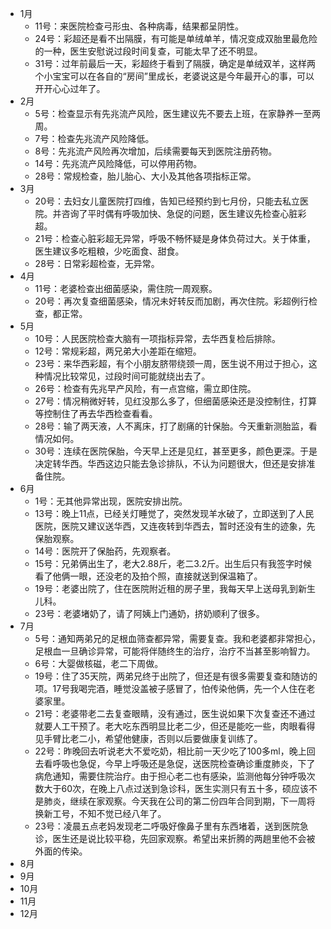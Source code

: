 - 1月
  - 11号：来医院检查弓形虫、各种病毒，结果都呈阴性。
  - 24号：彩超还是看不出隔膜，有可能是单绒单羊，情况变成双胎里最危险的一种，医生安慰说过段时间复查，可能太早了还不明显。
  - 31号：过年前最后一天，彩超终于看到了隔膜，确定是单绒双羊，这样两个小宝宝可以在各自的“房间”里成长，老婆说这是今年最开心的事，可以开开心心过年了。
- 2月
  - 5号：检查显示有先兆流产风险，医生建议先不要去上班，在家静养一至两周。
  - 7号：检查先兆流产风险降低。
  - 8号：先兆流产风险再次增加，后续需要每天到医院注册药物。
  - 14号：先兆流产风险降低，可以停用药物。
  - 28号：常规检查，胎儿胎心、大小及其他各项指标正常。
- 3月
  - 20号：去妇女儿童医院打四维，告知已经预约到七月份，只能去私立医院。并咨询了平时偶有呼吸加快、急促的问题，医生建议先检查心脏彩超。
  - 21号：检查心脏彩超无异常，呼吸不畅怀疑是身体负荷过大。关于体重，医生建议多吃粗粮，少吃面食、甜食。
  - 28号：日常彩超检查，无异常。
- 4月
  - 11号：老婆检查出细菌感染，需住院一周观察。
  - 20号：再次复查细菌感染，情况未好转反而加剧，再次住院。彩超例行检查，都正常。
- 5月
  - 10号：人民医院检查大脑有一项指标异常，去华西复检后排除。
  - 12号：常规彩超，两兄弟大小差距在缩短。
  - 23号：来华西彩超，有个小朋友脐带绕颈一周，医生说不用过于担心，这种情况比较常见，过段时间可能就绕出去了。
  - 26号：检查有先兆早产风险，有一点宫缩，需立即住院。
  - 27号：情况稍微好转，见红没那么多了，但细菌感染还是没控制住，打算等控制住了再去华西检查看看。
  - 28号：输了两天液，人不离床，打了剧痛的针保胎。今天重新测胎监，看情况如何。
  - 30号：连续在医院保胎，今天早上还是见红，甚至更多，颜色更深。于是决定转华西。华西这边只能去急诊排队，不认为问题很大，但还是安排准备住院。
- 6月
  - 1号：无其他异常出现，医院安排出院。
  - 13号：晚上11点，已经关灯睡觉了，突然发现羊水破了，立即送到了人民医院，医院又建议送华西，又连夜转到华西去，暂时还没有生的迹象，先保胎观察。
  - 14号：医院开了保胎药，先观察者。
  - 15号：兄弟俩出生了，老大2.88斤，老二3.2斤。出生后只有我签字时候看了他俩一眼，还没老的及拍个照，直接就送到保温箱了。
  - 19号：老婆出院了，住在医院附近租的房子里，我每天早上送母乳到新生儿科。
  - 23号：老婆堵奶了，请了阿姨上门通奶，挤奶顺利了很多。
- 7月
  - 5号：通知两弟兄的足根血筛查都异常，需要复查。我和老婆都非常担心，足根血一旦确诊异常，可能将伴随终生的治疗，治疗不当甚至影响智力。
  - 6号：大婴做核磁，老二下周做。
  - 19号：住了35天院，两弟兄终于出院了，但还是有很多需要复查和随访的项。17号我喝完酒，睡觉没盖被子感冒了，怕传染他俩，先一个人住在老婆家里。
  - 21号：老婆带老二去复查眼睛，没有通过，医生说如果下次复查还不通过就要人工干预了。老大吃东西明显比老二少，但还是能吃一些，肉眼看得见手臂比老二小，希望他健康，否则以后要做康复训练了。
  - 22号：昨晚回去听说老大不爱吃奶，相比前一天少吃了100多ml，晚上回去看呼吸也急促，今早上呼吸还是急促，送医院检查确诊重度肺炎，下了病危通知，需要住院治疗。由于担心老二也有感染，监测他每分钟呼吸次数大于60次，在晚上八点过送到急诊科，医生实测只有五十多，硕应该不是肺炎，继续在家观察。今天我在公司的第二份四年合同到期，下一周将换新工号，不知不觉已经八年了。
  - 23号：凌晨五点老妈发现老二呼吸好像鼻子里有东西堵着，送到医院急诊，医生还是说比较平稳，先回家观察。希望出来折腾的两趟里他不会被外面的传染。
- 8月
- 9月
- 10月
- 11月
- 12月
